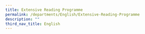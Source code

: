 ```yaml
---
title: Extensive Reading Programme
permalink: /departments/English/Extensive-Reading-Programme
description: ""
third_nav_title: English
---
```

